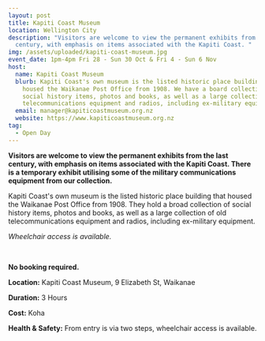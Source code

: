 ```yaml
---
layout: post
title: Kapiti Coast Museum
location: Wellington City
description: "Visitors are welcome to view the permanent exhibits from the last
  century, with emphasis on items associated with the Kapiti Coast. "
img: /assets/uploaded/kapiti-coast-museum.jpg
event_date: 1pm-4pm Fri 28 - Sun 30 Oct & Fri 4 - Sun 6 Nov
host:
  name: Kapiti Coast Museum
  blurb: Kapiti Coast's own museum is the listed historic place building that
    housed the Waikanae Post Office from 1908. We have a board collection of
    social history items, photos and books, as well as a large collection of old
    telecommunications equipment and radios, including ex-military equipment.
  email: manager@kapiticoastmuseum.org.nz
  website: https://www.kapiticoastmuseum.org.nz
tag:
  - Open Day
---
```

**Visitors are welcome to view the permanent exhibits from the last century, with emphasis on items associated with the Kapiti Coast. There is a temporary exhibit utilising some of the military communications equipment from our collection.**

Kapiti Coast's own museum is the listed historic place building that housed the Waikanae Post Office from 1908. They hold a broad collection of social history items, photos and books, as well as a large collection of old telecommunications equipment and radios, including ex-military equipment.

*Wheelchair access is available.*

<br>

**No booking required.**

**Location:** Kapiti Coast Museum, 9 Elizabeth St, Waikanae

**Duration:** 3 Hours

**Cost:** Koha

**Health & Safety:** From entry is via two steps, wheelchair access is available.